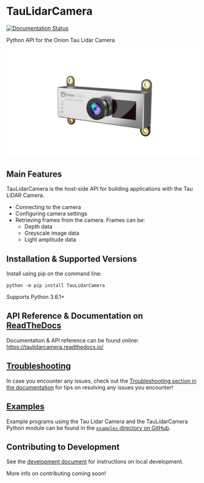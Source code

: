 # TauLidarCamera

[![Documentation Status](https://readthedocs.org/projects/taulidarcamera/badge/?version=latest)](https://taulidarcamera.readthedocs.io/en/latest/?badge=latest)

Python API for the Onion Tau Lidar Camera

![Onion Tau Lidar Camera](https://github.com/OnionIoT/tau-lidar-camera/raw/master/docs/img/onion-tau-lidar-camera-00.png)

## Main Features

TauLidarCamera is the host-side API for building applications with the Tau LiDAR Camera.

* Connecting to the camera
* Configuring camera settings
* Retrieving frames from the camera. Frames can be:
  * Depth data
  * Greyscale image data
  * Light amplitude data

## Installation & Supported Versions

Install using pip on the command line:

```
python -m pip install TauLidarCamera
```

Supports Python 3.6.1+

## API Reference & Documentation on [ReadTheDocs](https://taulidarcamera.readthedocs.io/)

Documentation & API reference can be found online: https://taulidarcamera.readthedocs.io/

## [Troubleshooting](https://taulidarcamera.readthedocs.io/en/latest/troubleshooting.html)

In case you encounter any issues, check out the [Troubleshooting section in the documentation](https://taulidarcamera.readthedocs.io/en/latest/troubleshooting.html) for tips on resolving any issues you encounter!

## [Examples](https://github.com/OnionIoT/tau-lidar-camera/tree/master/examples)

Example programs using the Tau Lidar Camera and the TauLidarCamera Python module can be found in the [`examples` directory on GitHub](https://github.com/OnionIoT/tau-lidar-camera/tree/master/examples).

## Contributing to Development

See the [development document](https://github.com/OnionIoT/tau-lidar-camera/blob/master/DEVELOPMENT.md) for instructions on local development.

More info on contributing coming soon!
